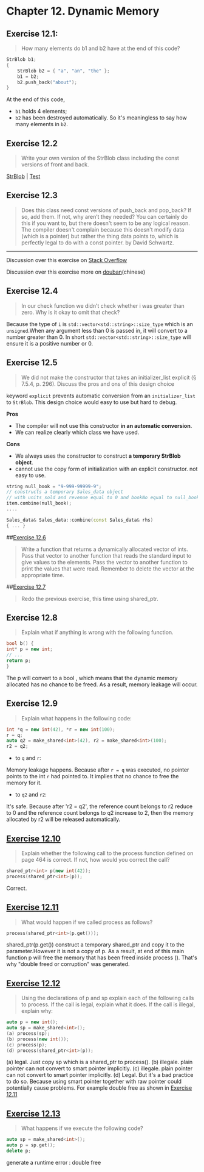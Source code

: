 # Chapter 12. Dynamic Memory

## Exercise 12.1:
>How many elements do b1 and b2 have at the end of this code?
```cpp
StrBlob b1;
{
	StrBlob b2 = { "a", "an", "the" };
	b1 = b2;
	b2.push_back("about");
}
```

At the end of this code,
 * `b1` holds 4 elements;
 * `b2` has been destroyed automatically. So it's meaningless to say how many elements in `b2`.

## Exercise 12.2
>Write your own version of the StrBlob class including the
const versions of front and back.

[StrBlob](ex12_02.h) | [Test](ex12_02_test.cpp)

## Exercise 12.3
>Does this class need const versions of push_back and pop_back? If so, add them. If not, why aren’t they needed?
You can certainly do this if you want to, but there doesn't seem to be any
logical reason. The compiler doesn't complain because this doesn't modify
data (which is a pointer) but rather the thing data points to, which is
perfectly legal to do with a const pointer. by David Schwartz.

-----

Discussion over this exercise on [Stack Overflow](http://stackoverflow.com/questions/20725190/operating-on-dynamic-memory-is-it-meaningful-to-overload-a-const-memeber-functi)

Discussion over this exercise more on [douban](http://www.douban.com/group/topic/61573279/)(chinese)

## Exercise 12.4
>In our check function we didn’t check whether i was greater than zero. Why is it okay to omit that check?

Because the type of `i` is `std::vector<std::string>::size_type` which
is an `unsigned`.When any argument less than 0 is passed in, it will convert
to a number greater than 0. In short `std::vector<std::string>::size_type`
will ensure it is a positive number or 0.

## Exercise 12.5
>We did not make the constructor that takes an initializer_list explicit (§ 7.5.4, p. 296). Discuss the pros and ons of this design choice

keyword `explicit` prevents automatic conversion from an `initializer_list` to `StrBlob`.
This design choice would easy to use but hard to debug.

**Pros**

- The compiler will not use this constructor **in an automatic conversion**.
- We can realize clearly which class we have used.

**Cons**

- We always uses the constructor to construct **a temporary StrBlob object**.
- cannot use the copy form of initialization with an explicit constructor. not easy to use.

```cpp
string null_book = "9-999-99999-9";
// constructs a temporary Sales_data object
// with units_sold and revenue equal to 0 and bookNo equal to null_book
item.combine(null_book);
....

Sales_data& Sales_data::combine(const Sales_data& rhs)
{ ... }
```

##[Exercise 12.6](ex12_06.cpp)
>Write a function that returns a dynamically allocated vector
of ints. Pass that vector to another function that reads the standard input
to give values to the elements. Pass the vector to another function to print
the values that were read. Remember to delete the vector at the appropriate time.

##[Exercise 12.7](ex12_07.cpp)
>Redo the previous exercise, this time using shared_ptr.

## Exercise 12.8
>Explain what if anything is wrong with the following function.

```cpp
bool b() {
int* p = new int;
// ...
return p;
}
```

The p will convert to a bool , which means that the dynamic memory allocated has no chance to be freed. As a result, memory leakage will occur.

## Exercise 12.9
>Explain what happens in the following code:

```cpp
int *q = new int(42), *r = new int(100);
r = q;
auto q2 = make_shared<int>(42), r2 = make_shared<int>(100);
r2 = q2;
```
- to `q` and `r`:

Memory leakage happens. Because after `r = q` was executed, no pointer points to the int `r` had pointed to. It implies that no chance to free the memory for it.

- to `q2` and `r2`:

It's safe. Because after 'r2 = q2', the reference count belongs to r2 reduce to 0 and the reference count belongs to q2 increase to 2, then the memory allocated by r2 will be released automatically.


## [Exercise 12.10](ex12_10.cpp)
>Explain whether the following call to the process function
defined on page 464 is correct. If not, how would you correct the call?

```cpp
shared_ptr<int> p(new int(42));
process(shared_ptr<int>(p));
```

Correct.

## [Exercise 12.11](ex12_11.cpp)
>What would happen if we called process as follows?

```cpp
process(shared_ptr<int>(p.get()));
```

shared_ptr<int>(p.get()) construct a temporary shared_ptr and copy it
to the parameter.However it is not a copy of p. As a result, at end of this
main function p will free the memory that has been freed inside process ().
That's why "double freed or corruption" was generated.

## [Exercise 12.12](ex12_12.cpp)
>Using the declarations of p and sp explain each of the following calls to process.
If the call is legal, explain what it does. If the call is illegal, explain why:

```cpp
auto p = new int();
auto sp = make_shared<int>();
(a) process(sp);
(b) process(new int());
(c) process(p);
(d) process(shared_ptr<int>(p));
```

(a) legal. Just copy sp which is a shared_ptr to process().
(b) illegale. plain pointer can not convert to smart pointer implicitly.
(c) illegale. plain pointer can not convert to smart pointer implicitly.
(d) Legal. But it's a bad practice to do so. Because using smart pointer
together with raw pointer could potentially cause problems.
For example double free as shown in [Exercise 12.11](ex12_11.cpp)


## [Exercise 12.13](ex12_13.cpp)
>What happens if we execute the following code?

```cpp
auto sp = make_shared<int>();
auto p = sp.get();
delete p;
```

generate a runtime error : double free

